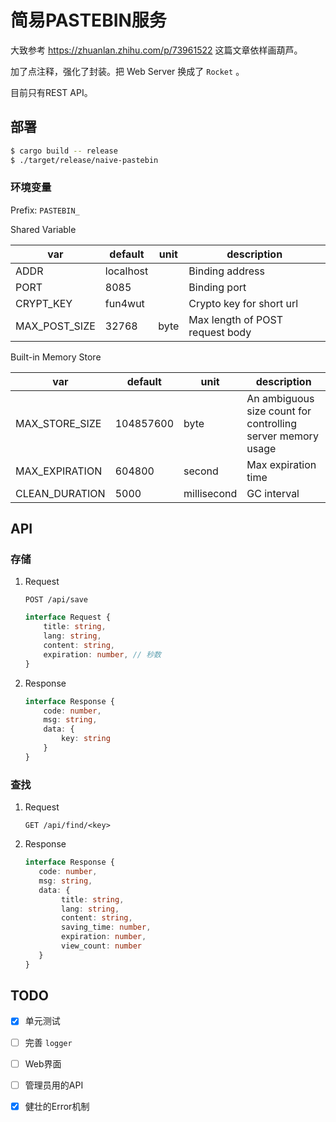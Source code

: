 # 简易PASTEBIN服务

大致参考 <https://zhuanlan.zhihu.com/p/73961522>  这篇文章依样画葫芦。

加了点注释，强化了封装。把 Web Server 换成了 `Rocket` 。

目前只有REST API。

## 部署

```bash
$ cargo build -- release
$ ./target/release/naive-pastebin
```



### 环境变量

Prefix: `PASTEBIN_`

Shared Variable

| var           | default   | unit | description                     |
| ------------- | --------- | ---- | ------------------------------- |
| ADDR          | localhost |      | Binding address                 |
| PORT          | 8085      |      | Binding port                    |
| CRYPT_KEY     | fun4wut   |      | Crypto key for short url        |
| MAX_POST_SIZE | 32768     | byte | Max length of POST request body |

Built-in Memory Store

| var            | default   | unit        | description                                                 |
| -------------- | --------- | ----------- | ----------------------------------------------------------- |
| MAX_STORE_SIZE | 104857600 | byte        | An ambiguous size count for controlling server memory usage |
| MAX_EXPIRATION | 604800    | second      | Max expiration time                                         |
| CLEAN_DURATION | 5000      | millisecond | GC interval                                                 |



## API

### 存储

1. Request

    ```http request
    POST /api/save
    ```
    
    ```typescript
    interface Request {
        title: string,
        lang: string,
        content: string,
        expiration: number, // 秒数
    }
    ```

2. Response

    ```typescript
    interface Response {
        code: number,
        msg: string,
        data: {
            key: string
        }
    }
    ```

### 查找

1. Request

    ```http request
    GET /api/find/<key>
    ```
    
2. Response
    ```typescript
    interface Response {
       code: number,
       msg: string,
       data: {
            title: string,
            lang: string,
            content: string,
            saving_time: number,
            expiration: number,
            view_count: number
       }
    }
    ```

## TODO

- [x] 单元测试
- [ ] 完善 `logger`
- [ ] Web界面
- [ ] 管理员用的API
- [x] 健壮的Error机制



